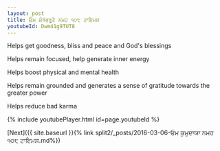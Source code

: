 ```yaml
---
layout: post
title: ਓਮ ਸ਼ੰਖੱਭਰੂਤੇ ਨਮਹ ੧੦੮ ਟਾਇਮਸ
youtubeId: Dwm41g9TUT8
---
```

 
 
Helps get goodness, bliss and peace and God's blessings
 
Helps remain focused, help generate inner energy 
 
Helps boost physical and mental health 
 
Helps remain grounded and generates a sense of gratitude towards the greater power 
 
Helps reduce bad karma
 
 
 
 


{% include youtubePlayer.html id=page.youtubeId %}
 
[Next]({{ site.baseurl }}{% link  split2/_posts/2016-03-06-ਓਮ ਕੁਮੁਦਾਯਾ ਨਮਹ ੧੦੮ ਟਾਇਮਸ.md%})
 
